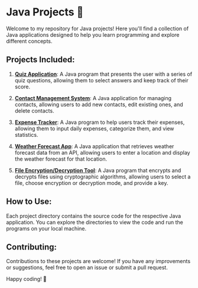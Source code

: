 # Java Projects 🚀

Welcome to my repository for Java projects! Here you'll find a collection of Java applications designed to help you learn programming and explore different concepts.

## Projects Included:
1. [**Quiz Application**](./QuizApplication.java): A Java program that presents the user with a series of quiz questions, allowing them to select answers and keep track of their score.

2. [**Contact Management System**](./Contact.java): A Java application for managing contacts, allowing users to add new contacts, edit existing ones, and delete contacts.

3. [**Expense Tracker**](./Expense.java): A Java program to help users track their expenses, allowing them to input daily expenses, categorize them, and view statistics.

4. [**Weather Forecast App**](./WeatherForecasApp.java): A Java application that retrieves weather forecast data from an API, allowing users to enter a location and display the weather forecast for that location.

5. [**File Encryption/Decryption Tool**](./FileEncryptionDecreptionTool.java): A Java program that encrypts and decrypts files using cryptographic algorithms, allowing users to select a file, choose encryption or decryption mode, and provide a key.

## How to Use:
Each project directory contains the source code for the respective Java application. You can explore the directories to view the code and run the programs on your local machine.

## Contributing:
Contributions to these projects are welcome! If you have any improvements or suggestions, feel free to open an issue or submit a pull request.

Happy coding! 🌟

